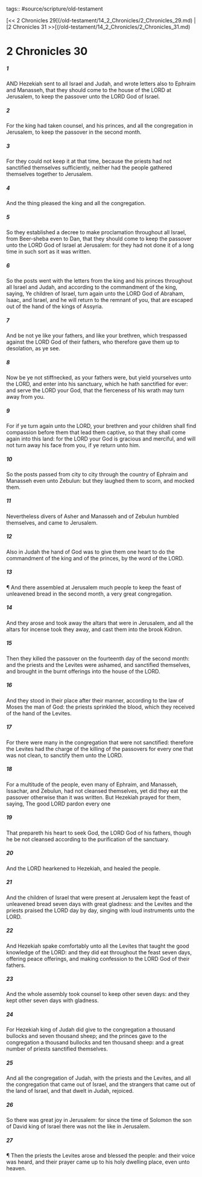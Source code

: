 tags:: #source/scripture/old-testament

[<< 2 Chronicles 29[(/old-testament/14_2_Chronicles/2_Chronicles_29.md) | [2 Chronicles 31 >>[(/old-testament/14_2_Chronicles/2_Chronicles_31.md)

# 2 Chronicles 30

##### 1

AND Hezekiah sent to all Israel and Judah, and wrote letters also to Ephraim and Manasseh, that they should come to the house of the LORD at Jerusalem, to keep the passover unto the LORD God of Israel.

##### 2

For the king had taken counsel, and his princes, and all the congregation in Jerusalem, to keep the passover in the second month.

##### 3

For they could not keep it at that time, because the priests had not sanctified themselves sufficiently, neither had the people gathered themselves together to Jerusalem.

##### 4

And the thing pleased the king and all the congregation.

##### 5

So they established a decree to make proclamation throughout all Israel, from Beer-sheba even to Dan, that they should come to keep the passover unto the LORD God of Israel at Jerusalem: for they had not done it of a long time in such sort as it was written.

##### 6

So the posts went with the letters from the king and his princes throughout all Israel and Judah, and according to the commandment of the king, saying, Ye children of Israel, turn again unto the LORD God of Abraham, Isaac, and Israel, and he will return to the remnant of you, that are escaped out of the hand of the kings of Assyria.

##### 7

And be not ye like your fathers, and like your brethren, which trespassed against the LORD God of their fathers, who therefore gave them up to desolation, as ye see.

##### 8

Now be ye not stiffnecked, as your fathers were, but yield yourselves unto the LORD, and enter into his sanctuary, which he hath sanctified for ever: and serve the LORD your God, that the fierceness of his wrath may turn away from you.

##### 9

For if ye turn again unto the LORD, your brethren and your children shall find compassion before them that lead them captive, so that they shall come again into this land: for the LORD your God is gracious and merciful, and will not turn away his face from you, if ye return unto him.

##### 10

So the posts passed from city to city through the country of Ephraim and Manasseh even unto Zebulun: but they laughed them to scorn, and mocked them.

##### 11

Nevertheless divers of Asher and Manasseh and of Zebulun humbled themselves, and came to Jerusalem.

##### 12

Also in Judah the hand of God was to give them one heart to do the commandment of the king and of the princes, by the word of the LORD.

##### 13

¶ And there assembled at Jerusalem much people to keep the feast of unleavened bread in the second month, a very great congregation.

##### 14

And they arose and took away the altars that were in Jerusalem, and all the altars for incense took they away, and cast them into the brook Kidron.

##### 15

Then they killed the passover on the fourteenth day of the second month: and the priests and the Levites were ashamed, and sanctified themselves, and brought in the burnt offerings into the house of the LORD.

##### 16

And they stood in their place after their manner, according to the law of Moses the man of God: the priests sprinkled the blood, which they received of the hand of the Levites.

##### 17

For there were many in the congregation that were not sanctified: therefore the Levites had the charge of the killing of the passovers for every one that was not clean, to sanctify them unto the LORD.

##### 18

For a multitude of the people, even many of Ephraim, and Manasseh, Issachar, and Zebulun, had not cleansed themselves, yet did they eat the passover otherwise than it was written. But Hezekiah prayed for them, saying, The good LORD pardon every one

##### 19

That prepareth his heart to seek God, the LORD God of his fathers, though he be not cleansed according to the purification of the sanctuary.

##### 20

And the LORD hearkened to Hezekiah, and healed the people.

##### 21

And the children of Israel that were present at Jerusalem kept the feast of unleavened bread seven days with great gladness: and the Levites and the priests praised the LORD day by day, singing with loud instruments unto the LORD.

##### 22

And Hezekiah spake comfortably unto all the Levites that taught the good knowledge of the LORD: and they did eat throughout the feast seven days, offering peace offerings, and making confession to the LORD God of their fathers.

##### 23

And the whole assembly took counsel to keep other seven days: and they kept other seven days with gladness.

##### 24

For Hezekiah king of Judah did give to the congregation a thousand bullocks and seven thousand sheep; and the princes gave to the congregation a thousand bullocks and ten thousand sheep: and a great number of priests sanctified themselves.

##### 25

And all the congregation of Judah, with the priests and the Levites, and all the congregation that came out of Israel, and the strangers that came out of the land of Israel, and that dwelt in Judah, rejoiced.

##### 26

So there was great joy in Jerusalem: for since the time of Solomon the son of David king of Israel there was not the like in Jerusalem.

##### 27

¶ Then the priests the Levites arose and blessed the people: and their voice was heard, and their prayer came up to his holy dwelling place, even unto heaven.
